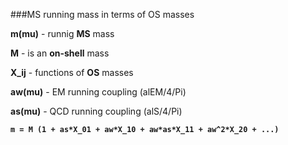 ###MS running mass in terms of OS masses

**m(mu)**  - runnig **MS** mass

**M**      - is an **on-shell** mass

**X_ij**   - functions of **OS** masses

**aw(mu)** - EM running coupling (alEM/4/Pi)

**as(mu)** - QCD running coupling (alS/4/Pi)

**`m = M (1 + as*X_01 + aw*X_10 + aw*as*X_11 + aw^2*X_20 + ...)`**
